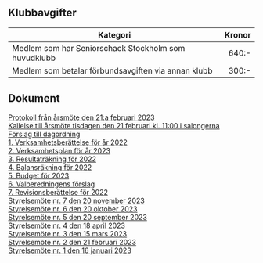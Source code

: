 ## Klubbavgifter

|Kategori|Kronor|
|-|-:|
|Medlem som har Seniorschack Stockholm som huvudklubb|640:-|
|Medlem som betalar förbundsavgiften via annan klubb|300:-|

## Dokument

[Protokoll från årsmöte den 21:a februari 2023](HTM/Protokoll_arsmote_2023.pdf)  
[Kallelse till årsmöte tisdagen den 21 februari kl. 11:00 i salongerna](HTM/Kallelse_arsmote_2023.pdf)  
[Förslag till dagordning](HTM/SrS_Dagordning_årsmöte_2023.pdf)  
[1. Verksamhetsberättelse för år 2022](HTM/SrS_Verksamhetsberättelse_2022_LH6.pdf)  
[2. Verksamhetsplan för år 2023](HTM/SrS_Verksamhetsplan_2023.pdf)  
[3. Resultaträkning för 2022](HTM/SrS_Resultaträkning_2022.pdf)  
[4. Balansräkning för 2022](HTM/SrS_Balansräkning_2022.pdf)  
[5. Budget för 2023](HTM/SrS_Budget_2023.pdf)  
[6. Valberedningens förslag](HTM/SrS_Valberedningens_Förslag_2023.pdf)  
[7. Revisionsberättelse för 2022](HTM/SrS_Revisionsberattelse_2022.pdf)  
[Styrelsemöte nr. 7 den 20 november 2023](HTM/Protokoll_SrS_nr7_2023.pdf)  
[Styrelsemöte nr. 6 den 20 oktober 2023](HTM/Protokoll_SrS_nr6_2023.pdf)  
[Styrelsemöte nr. 5 den 20 september 2023](HTM/Protokoll_SrS_nr5_2023.pdf)  
[Styrelsemöte nr. 4 den 18 april 2023](HTM/Protokoll_SrS_nr4_2023.pdf)  
[Styrelsemöte nr. 3 den 15 mars 2023](HTM/Protokoll_SrS_nr3_2023.pdf)  
[Styrelsemöte nr. 2 den 21 februari 2023](HTM/Protokoll_SrS_nr2_2023.pdf)  
[Styrelsemöte nr. 1 den 16 januari 2023](HTM/Protokoll_SrS_nr1_2023.pdf)  
